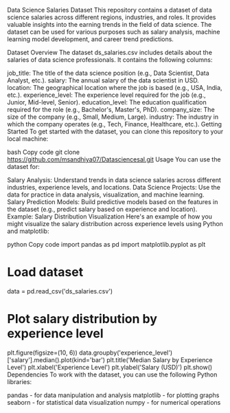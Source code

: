 Data Science Salaries Dataset
This repository contains a dataset of data science salaries across different regions, industries, and roles. It provides valuable insights into the earning trends in the field of data science. The dataset can be used for various purposes such as salary analysis, machine learning model development, and career trend predictions.

Dataset Overview
The dataset ds_salaries.csv includes details about the salaries of data science professionals. It contains the following columns:

job_title: The title of the data science position (e.g., Data Scientist, Data Analyst, etc.).
salary: The annual salary of the data scientist in USD.
location: The geographical location where the job is based (e.g., USA, India, etc.).
experience_level: The experience level required for the job (e.g., Junior, Mid-level, Senior).
education_level: The education qualification required for the role (e.g., Bachelor's, Master's, PhD).
company_size: The size of the company (e.g., Small, Medium, Large).
industry: The industry in which the company operates (e.g., Tech, Finance, Healthcare, etc.).
Getting Started
To get started with the dataset, you can clone this repository to your local machine:

bash
Copy code
git clone https://github.com/msandhiya07/Datasciencesal.git
Usage
You can use the dataset for:

Salary Analysis: Understand trends in data science salaries across different industries, experience levels, and locations.
Data Science Projects: Use the data for practice in data analysis, visualization, and machine learning.
Salary Prediction Models: Build predictive models based on the features in the dataset (e.g., predict salary based on experience and location).
Example: Salary Distribution Visualization
Here's an example of how you might visualize the salary distribution across experience levels using Python and matplotlib:

python
Copy code
import pandas as pd
import matplotlib.pyplot as plt

# Load dataset
data = pd.read_csv('ds_salaries.csv')

# Plot salary distribution by experience level
plt.figure(figsize=(10, 6))
data.groupby('experience_level')['salary'].median().plot(kind='bar')
plt.title('Median Salary by Experience Level')
plt.xlabel('Experience Level')
plt.ylabel('Salary (USD)')
plt.show()
Dependencies
To work with the dataset, you can use the following Python libraries:

pandas - for data manipulation and analysis
matplotlib - for plotting graphs
seaborn - for statistical data visualization
numpy - for numerical operations
